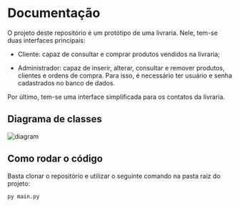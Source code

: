 # Documentação

O projeto deste repositório é um protótipo de uma livraria. Nele, tem-se duas interfaces principais:

- Cliente: capaz de consultar e comprar produtos vendidos na livraria;

- Administrador: capaz de inserir, alterar, consultar e remover produtos, clientes e ordens de compra. Para isso, é necessário ter usuário e senha cadastrados no banco de dados.

Por último, tem-se uma interface simplificada para os contatos da livraria.

## Diagrama de classes

![diagram](https://user-images.githubusercontent.com/64436878/172075951-70eee38d-b52d-46f7-a3b9-cf167ce9c5dd.svg)

## Como rodar o código

Basta clonar o repositório e utilizar o seguinte comando na pasta raiz do projeto:

```python
py main.py
```
